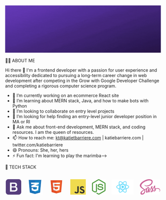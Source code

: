 ![Katie Barriere Banner](img/katie-barriere.gif)

:woman_technologist: ABOUT ME

Hi there 👋 I'm a frontend developer with a passion for user experience and accessibility dedicated to pursuing a long-term career change in web development after competing in the Grow with Google Developer Challenge and completing a rigorous computer science program.

- 🔭 I’m currently working on an ecommerce React site
- 🌱 I’m learning about MERN stack, Java, and how to make bots with Python
- 👯 I’m looking to collaborate on entry level projects
- 🤔 I’m looking for help finding an entry-level junior developer position in MA or RI
- 💬 Ask me about front-end development, MERN stack, and coding resources. I am the queen of resources.
- 📫 How to reach me: kt@katietbarriere.com | katiebarriere.com | twitter.com/katiebarriere
- 😄 Pronouns: She, her, hers
- ⚡ Fun fact: I'm learning to play the marimba-->

:floppy_disk: TECH STACK </h2>

<p align="center">
<br>
<img src="img/bootstrap.png" height="50px" style="max-width: 100%;"> &nbsp; &nbsp;
<img src="img/css.png" height="50px" style="max-width: 100%;"> &nbsp; &nbsp;
<img src="img/html.png" height="50px" style="max-width: 100%;"> &nbsp; &nbsp;
<img src="img/js-logo.png" height="50px" style="max-width: 100%;"> &nbsp; &nbsp;
<img src="img/node.svg" height="50px" style="max-width: 100%;"> &nbsp; &nbsp;
<img src="img/react.png" height="50px" style="max-width: 100%;"> &nbsp; &nbsp;
<img src="img/sass.png" height="50px" style="max-width: 100%;"> &nbsp; &nbsp;
</p>
<br>
